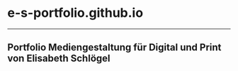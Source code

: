 # e-s-portfolio.github.io
***
## Portfolio Mediengestaltung für Digital und Print von Elisabeth Schlögel

